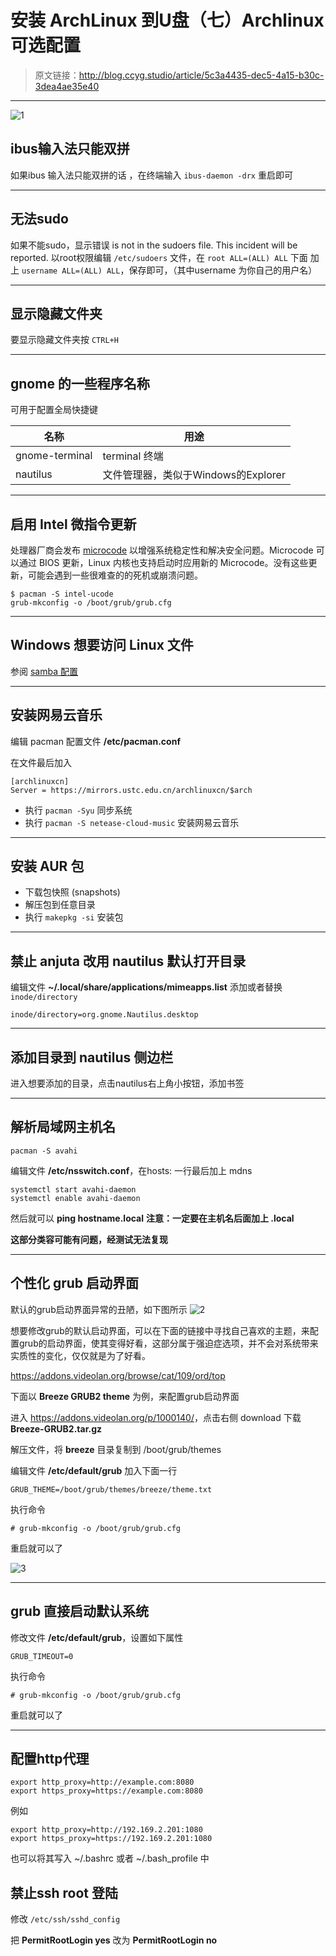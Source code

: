 # 安装 ArchLinux 到U盘（七）Archlinux 可选配置

[annotation]: <id> (5c3a4435-dec5-4a15-b30c-3dea4ae35e40)
[annotation]: <create_time> (2018-01-15 23:06:00)
[annotation]: <category> (计算机技术)
[annotation]: <tags> (操作系统|Linux)
[annotation]: <status> (public)
[annotation]: <topic> (安装 ArchLinux 到U盘)
[annotation]: <index> (7)
[annotation]: <comments> (true)

> 原文链接：<http://blog.ccyg.studio/article/5c3a4435-dec5-4a15-b30c-3dea4ae35e40>

---

![1](http://pqs8hg59d.bkt.clouddn.com/%E5%AE%89%E8%A3%85%20ArchLinux%20%E5%88%B0U%E7%9B%98%EF%BC%88%E4%B8%83%EF%BC%89Archlinux%20%E5%8F%AF%E9%80%89%E9%85%8D%E7%BD%AE-1.png)

## ibus输入法只能双拼
如果ibus 输入法只能双拼的话 ，在终端输入 `ibus-daemon -drx` 重启即可

---

## 无法sudo
如果不能sudo，显示错误 is not in the sudoers file.  This incident will be reported.
以root权限编辑 `/etc/sudoers` 文件，在 `root ALL=(ALL) ALL` 下面 加上 `username ALL=(ALL) ALL`，保存即可，（其中username 为你自己的用户名）

---

## 显示隐藏文件夹
要显示隐藏文件夹按 `CTRL+H`

---

## gnome 的一些程序名称

可用于配置全局快捷键

名称|用途
-|-
gnome-terminal | terminal 终端
nautilus | 文件管理器，类似于Windows的Explorer

---

## 启用 Intel 微指令更新

处理器厂商会发布 [microcode](https://en.wikipedia.org/wiki/Microcode "wikipedia:Microcode") 以增强系统稳定性和解决安全问题。Microcode 可以通过 BIOS 更新，Linux 内核也支持启动时应用新的 Microcode。没有这些更新，可能会遇到一些很难查的的死机或崩溃问题。

```shell
$ pacman -S intel-ucode
grub-mkconfig -o /boot/grub/grub.cfg
```

---

## Windows 想要访问 Linux 文件

参阅 [samba 配置](./57368d24-03c1-4738-aaac-09d14bcf5314)

---

## 安装网易云音乐

编辑 pacman 配置文件 **/etc/pacman.conf**

在文件最后加入

```
[archlinuxcn]
Server = https://mirrors.ustc.edu.cn/archlinuxcn/$arch
```
- 执行 `pacman -Syu` 同步系统
- 执行 `pacman -S netease-cloud-music` 安装网易云音乐

---

## 安装 AUR 包

- 下载包快照 (snapshots)
- 解压包到任意目录
- 执行 `makepkg -si`  安装包

---

## 禁止 anjuta 改用 nautilus 默认打开目录

编辑文件 **~/.local/share/applications/mimeapps.list**
添加或者替换 ` inode/directory`
```
inode/directory=org.gnome.Nautilus.desktop
```

---

## 添加目录到 nautilus 侧边栏
进入想要添加的目录，点击nautilus右上角小按钮，添加书签

---

## 解析局域网主机名

```
pacman -S avahi
```

编辑文件 **/etc/nsswitch.conf**，在hosts: 一行最后加上 mdns

```
systemctl start avahi-daemon
systemctl enable avahi-daemon
```

然后就可以 **ping hostname.local**
**注意：一定要在主机名后面加上 .local**

**这部分类容可能有问题，经测试无法复现**

---

## 个性化 grub 启动界面
默认的grub启动界面异常的丑陋，如下图所示
![2](http://pqs8hg59d.bkt.clouddn.com/%E5%AE%89%E8%A3%85%20ArchLinux%20%E5%88%B0U%E7%9B%98%EF%BC%88%E4%B8%83%EF%BC%89Archlinux%20%E5%8F%AF%E9%80%89%E9%85%8D%E7%BD%AE-2.png)

想要修改grub的默认启动界面，可以在下面的链接中寻找自己喜欢的主题，来配置grub的启动界面，使其变得好看，这部分属于强迫症选项，并不会对系统带来实质性的变化，仅仅就是为了好看。

<https://addons.videolan.org/browse/cat/109/ord/top>

下面以 **Breeze GRUB2 theme** 为例，来配置grub启动界面

进入 <https://addons.videolan.org/p/1000140/>，点击右侧 download 下载 **Breeze-GRUB2.tar.gz**

解压文件，将 **breeze** 目录复制到 /boot/grub/themes

编辑文件 **/etc/default/grub** 加入下面一行
```
GRUB_THEME=/boot/grub/themes/breeze/theme.txt
```

执行命令 
```shell
# grub-mkconfig -o /boot/grub/grub.cfg
```
重启就可以了

![3](http://pqs8hg59d.bkt.clouddn.com/%E5%AE%89%E8%A3%85%20ArchLinux%20%E5%88%B0U%E7%9B%98%EF%BC%88%E4%B8%83%EF%BC%89Archlinux%20%E5%8F%AF%E9%80%89%E9%85%8D%E7%BD%AE-3.png)

----

## grub 直接启动默认系统
修改文件 **/etc/default/grub**，设置如下属性
```
GRUB_TIMEOUT=0
```

执行命令 
```shell
# grub-mkconfig -o /boot/grub/grub.cfg
```
重启就可以了

----

## 配置http代理

```shell
export http_proxy=http://example.com:8080
export https_proxy=https://example.com:8080
```

例如 
```shell
export http_proxy=http://192.169.2.201:1080
export https_proxy=https://192.169.2.201:1080
```

也可以将其写入 ~/.bashrc 或者 ~/.bash_profile 中

## 禁止ssh root 登陆

修改 `/etc/ssh/sshd_config`

把 **PermitRootLogin yes** 改为 **PermitRootLogin no**
